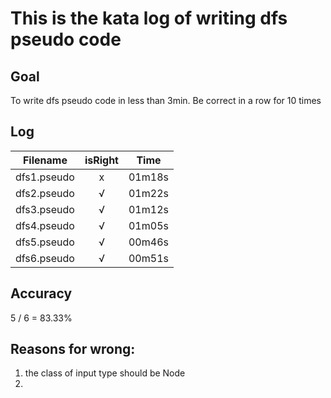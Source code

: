 # This is the kata log of writing dfs pseudo code  

## Goal
To write dfs pseudo code in less than 3min.
Be correct in a row for 10 times

## Log

| Filename           | isRight    | Time |
| ------------------ |:----------:|:----:|
| dfs1.pseudo        |x           |01m18s|
| dfs2.pseudo        |√           |01m22s|
| dfs3.pseudo        |√           |01m12s|
| dfs4.pseudo        |√           |01m05s|
| dfs5.pseudo        |√           |00m46s|
| dfs6.pseudo        |√           |00m51s|

## Accuracy
5 / 6 = 83.33%

## Reasons for wrong:
1. the class of input type should be Node
2. 
